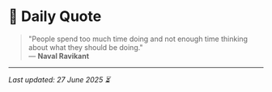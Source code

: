 # 📜 Daily Quote

> "People spend too much time doing and not enough time thinking about what they should be doing."  
> — **Naval Ravikant**

---

_Last updated: 27 June 2025 ⏳_
